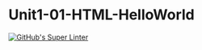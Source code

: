 # Unit1-01-HTML-HelloWorld
[![GitHub's Super Linter](https://github.com/ICS20-Programming-SamMakuc/Unit1-01-HTML-HelloWorld/workflows/GitHub's%20Super%20Linter/badge.svg)](https://github.com/ICS20-Programming-SamMakuc/Unit1-01-HTML-HelloWorld/actions)

